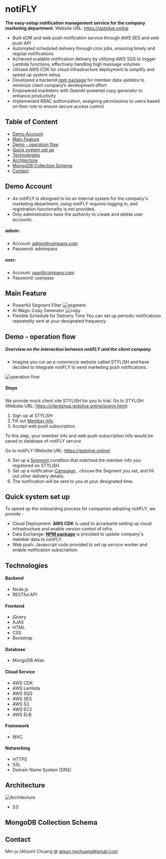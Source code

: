 # notiFLY

**The easy-setup notification management service for the company marketing department.** Website URL: https://gotolive.online

-   Built eDM and web push notification service through AWS SES and web push API
-   Automated scheduled delivery through cron jobs, ensuring timely and regular notifications
-   Achieved scalable notification delivery by utilizing AWS SQS to trigger Lambda functions, effectively handling high message volumes
-   Utilized AWS CDK for cloud infrastructure deployment to simplify and speed up system setup.
-   Developed a backend [npm package](https://www.npmjs.com/package/notifly-data-wizard) for member data updates to minimize client company’s development effort
-   Empowered marketers with OpenAI-powered copy generator to enhance productivity
-   Implemented RBAC authorization, assigning permissions to users based on their role to ensure secure access control

## Table of Content

-   [Demo Account](#demo-account)
-   [Main Feature](#main-feature)
-   [Demo - operation flow](#demo---operation-flow)
-   [Quick system set up](#quick-system-set-up)
-   [Technologies](#technologies)
-   [Architecture](#architecture)
-   [MongoDB Collection Schema](#mongodb-collection-schema)
-   [Contact](#contact)

## Demo Account

-   As notiFLY is designed to be an internal system for the company's marketing department, using notiFLY requires logging in, and registration functionality is not provided.
-   Only administrators have the authority to create and delete user accounts.

##### admin:

-   Account: admin@company.com
-   Password: adminpass

##### user:

-   Account: user@company.com
-   Password: userpass

## Main Feature

-   Powerful Segment Filter
    ![segment](./doc/segment.gif)
-   AI Magic Copy Generator
    ![copy](./doc/copy.gif)
-   Flexible Schedule for Delivery Time
    You can set up periodic notifications repeatedly sent at your designated frequency

## Demo - operation flow

##### Overview on the interaction between notiFLY and the client company

-   Imagine you run an e-commerce website called STYLiSH and have decided to integrate notiFLY to send marketing push notifications.

![operation flow](./doc/operation_flow.png)

##### Steps

We provide mock client site STYLiSH for you to trial.
Go to STYLiSH (Website URL: https://clientshop.gotolive.online/signin.html)

1. Sign up at STYLiSH
2. Fill out [Member info](https://clientshop.gotolive.online/member_info.html)
3. Accept web push subscription

To this step, your member info and web push subscription info would be saved to database of notiFLY service

Go to notiFLY (Website URL: https://gotolive.online)

4. Set up a [Segment](https://gotolive.online/segment.html) condition that matched the member info you registered on STYLiSH.
5. Set up a notification [Campaign](https://gotolive.online/campaign.html) , choose the Segment you set, and fill out other delivery details.
6. The notification will be sent to you at your designated time.

## Quick system set up

To speed up the onboarding process for companies adopting notiFLY,
we provide :

-   Cloud Deployment: **AWS CDK** is used to accelearte setting up cloud infrastructure and enable version control of infra.
-   Data Exchange: [**NPM package**](https://www.npmjs.com/package/notifly-data-wizard) is provided to update company's member data to notiFLY.
-   Web push: Javascript code provided to set up service worker and enable notification subscription.

## Technologies

#### Backend

-   Node.js
-   RESTful API

#### Frontend

-   jQuery
-   AJAX
-   HTML
-   CSS
-   Bootstrap

#### Database

-   MongoDB Atlas

#### Cloud Service

-   AWS CDK
-   AWS Lambda
-   AWS SQS
-   AWS SES
-   AWS S3
-   AWS EC2
-   AWS ELB

#### Framework

-   MVC

#### Networking

-   HTTPS
-   SSL
-   Domain Name System (DNS)

## Architecture

![Architecture](./doc/architecture.png)

-   S3:

## MongoDB Collection Schema

## Contact

Min-ju (Alison) Chuang @ alison.mjchuang@gmail.com
